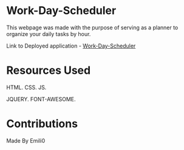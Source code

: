 # Work-Day-Scheduler

This webpage was made with the purpose of serving as a planner
to organize your daily tasks by hour.

Link to Deployed application - 
[Work-Day-Scheduler](https://emilioeth.github.io/Work-Day-Scheduler/)

# Resources Used

HTML. CSS. JS.

JQUERY. FONT-AWESOME.

# Contributions 

Made By Emili0
